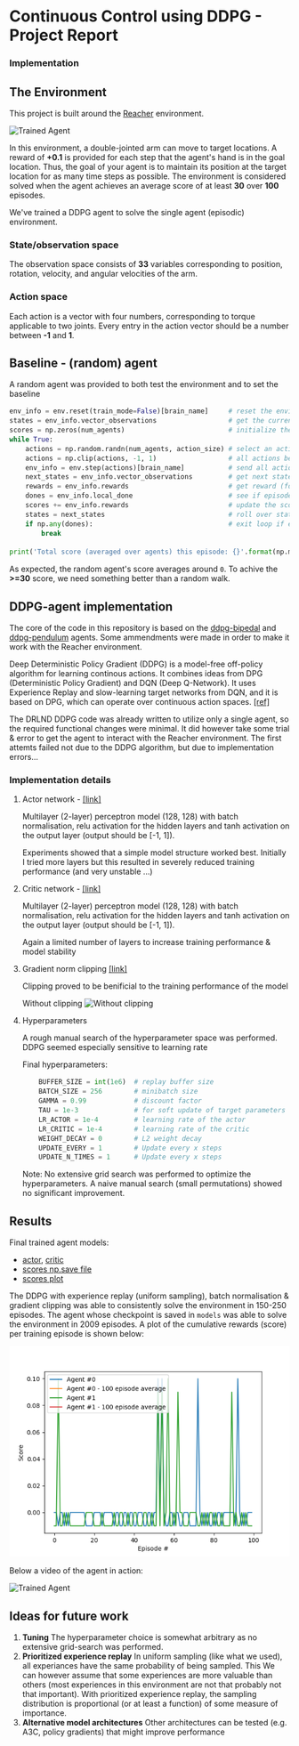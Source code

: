 # Continuous Control using DDPG - Project Report

### Implementation

## The Environment

This project is built around the [Reacher](https://github.com/Unity-Technologies/ml-agents/blob/master/docs/Learning-Environment-Examples.md#reacher) environment.

![Trained Agent](models/test.gif)

In this environment, a double-jointed arm can move to target locations. A reward of **+0.1** is provided for each step that the agent's hand is in the goal location. Thus, the goal of your agent is to maintain its position at the target location for as many time steps as possible. The environment is considered solved when the agent achieves an average score of at least **30** over **100** episodes. 

We've trained a DDPG agent to solve the single agent (episodic) environment.

### State/observation space

The observation space consists of **33** variables corresponding to position, rotation, velocity, and angular velocities of the arm. 

### Action space

Each action is a vector with four numbers, corresponding to torque applicable to two joints. Every entry in the action vector should be a number between **-1** and **1**.

## Baseline - (random) agent

A random agent was provided to both test the environment and to set the baseline

```python
env_info = env.reset(train_mode=False)[brain_name]     # reset the environment    
states = env_info.vector_observations                  # get the current state (for each agent)
scores = np.zeros(num_agents)                          # initialize the score (for each agent)
while True:
    actions = np.random.randn(num_agents, action_size) # select an action (for each agent)
    actions = np.clip(actions, -1, 1)                  # all actions between -1 and 1
    env_info = env.step(actions)[brain_name]           # send all actions to tne environment
    next_states = env_info.vector_observations         # get next state (for each agent)
    rewards = env_info.rewards                         # get reward (for each agent)
    dones = env_info.local_done                        # see if episode finished
    scores += env_info.rewards                         # update the score (for each agent)
    states = next_states                               # roll over states to next time step
    if np.any(dones):                                  # exit loop if episode finished
        break

print('Total score (averaged over agents) this episode: {}'.format(np.mean(scores)))
```

As expected, the random agent's score averages around ``0``. To achive the **>=30** score, we need something better than a random walk.

## DDPG-agent implementation

The core of the code in this repository is based on the [ddpg-bipedal](https://github.com/udacity/deep-reinforcement-learning/tree/master/ddpg-bipedal) and [ddpg-pendulum](https://github.com/udacity/deep-reinforcement-learning/tree/master/ddpg-pendulum) agents. Some ammendments were made in order to make it work with the Reacher environment.

Deep Deterministic Policy Gradient (DDPG) is a model-free off-policy algorithm for learning continous actions. It combines ideas from DPG (Deterministic Policy Gradient) and DQN (Deep Q-Network). It uses Experience Replay and slow-learning target networks from DQN, and it is based on DPG, which can operate over continuous action spaces. [[ref]](https://keras.io/examples/rl/ddpg_pendulum/)

The DRLND DDPG code was already written to utilize only a single agent, so the required functional changes were minimal. It did however take some trial & error to get the agent to interact with the Reacher environment. The first attemts failed not due to the DDPG algorithm, but due to implementation errors...

### Implementation details

1. Actor network -  [[link]](https://github.com/jbdekker/ddpg-continuous-control/blob/27cb4e9595c02ad36538bb486cdbd831d7e3f4db/src/model.py#L14-L47)

    Multilayer (2-layer) perceptron model (128, 128) with batch normalisation, relu activation for the hidden layers and tanh activation on the output layer (output should be [-1, 1]).

    Experiments showed that a simple model structure worked best. Initially I tried more layers but this resulted in severely reduced training performance (and very unstable ...)

2. Critic network - [[link]](https://github.com/jbdekker/ddpg-continuous-control/blob/27cb4e9595c02ad36538bb486cdbd831d7e3f4db/src/model.py#L50)
    
    Multilayer (2-layer) perceptron model (128, 128) with batch normalisation, relu activation for the hidden layers and tanh activation on the output layer (output should be [-1, 1]).

    Again a limited number of layers to increase training performance & model stability
    
3. Gradient norm clipping [[link]](https://github.com/jbdekker/ddpg-continuous-control/blob/27cb4e9595c02ad36538bb486cdbd831d7e3f4db/src/ddpg_agent.py#L119)

    Clipping proved to be benificial to the training performance of the model

    Without clipping
    ![Without clipping](https://github.com/jbdekker/ddpg-continuous-control/blob/3d881f9b7e0fd6576c29e72de214bf90b9e61de0/models/scores_w_batchnorm_wo_gratient_clipping.png)

4. Hyperparameters

    A rough manual search of the hyperparameter space was performed. DDPG seemed especially sensitive to learning rate

    Final hyperparameters:

    ```python
        BUFFER_SIZE = int(1e6)  # replay buffer size
        BATCH_SIZE = 256        # minibatch size
        GAMMA = 0.99            # discount factor
        TAU = 1e-3              # for soft update of target parameters
        LR_ACTOR = 1e-4         # learning rate of the actor
        LR_CRITIC = 1e-4        # learning rate of the critic
        WEIGHT_DECAY = 0        # L2 weight decay
        UPDATE_EVERY = 1        # Update every x steps
        UPDATE_N_TIMES = 1      # Update every x steps
    ```

    Note: No extensive grid search was performed to optimize the hyperparameters. A naive manual search (small permutations) showed no significant improvement.

## Results

Final trained agent models:
-   [actor](models/checkpoint_actor.pth), [critic](models/checkpoint_critic.pth)
-   [scores np.save file](models/scores.npy)
-   [scores plot](models/scores.png)

The DDPG with experience replay (uniform sampling), batch normalisation & gradient clipping was able to consistently solve the environment in 150-250 episodes. The agent whose checkpoint is saved in ``models`` was able to solve the environment in 2009 episodes. A plot of the cumulative rewards (score) per training episode is shown below:

![Training progress](models/scores.png)

Below a video of the agent in action:

![Trained Agent](models/test.gif)

## Ideas for future work

1. **Tuning** The hyperparameter choice is somewhat arbitrary as no extensive grid-search was performed. 
2.  **Prioritized experience replay** In uniform sampling (like what we used), all experiances have the same probability of being sampled. This  We can however assume that some experiences are more valuable than others (most experiences in this environment are not that probably not that important). With prioritized experience replay, the sampling distribution is proportional (or at least a function) of some measure of importance. 
3.  **Alternative model architectures** Other architectures can be tested (e.g. A3C, policy gradients) that might improve performance